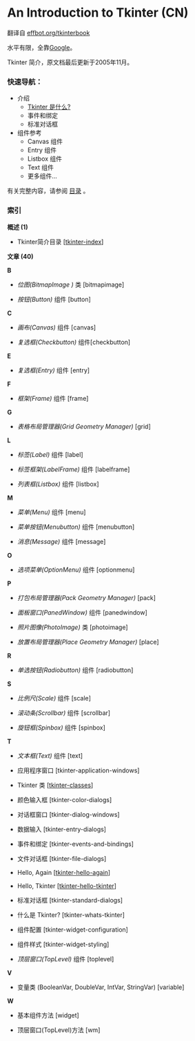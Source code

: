 # An Introduction to Tkinter (CN) #
翻译自 [effbot.org/tkinterbook](http://effbot.org/tkinterbook/)

水平有限，全靠[Google](http://translate.google.cn/)。


Tkinter 简介，原文档最后更新于2005年11月。

### 快速导航： ###

- 介绍
  - [Tkinter 是什么?](whats-tkinter.md)
  - 事件和绑定
  - 标准对话框
- 组件参考
  - Canvas 组件
  - Entry 组件
  - Listbox 组件
  - Text 组件
  - 更多组件…


有关完整内容，请参阅 [目录](index.md) 。

### 索引 ###

**概述 (1)**

- Tkinter简介目录 [[tkinter-index](index.md)]

**文章 (40)**

**B**

- *位图(BitmapImage )* 类 [bitmapimage]

- *按钮(Button)* 组件 [button]

**C**

- *画布(Canvas)* 组件 [canvas]

- *复选框(Checkbutton)* 组件[checkbutton]

**E**

- *复选框(Entry)* 组件 [entry]

**F**

- *框架(Frame)* 组件 [frame]

**G**

- *表格布局管理器(Grid Geometry Manager)* [grid]

**L**

- *标签(Label)* 组件 [label]

- *标签框架(LabelFrame)* 组件 [labelframe]

- *列表框(Listbox)* 组件 [listbox]

**M**

- *菜单(Menu)* 组件 [menu]

- *菜单按钮(Menubutton)* 组件 [menubutton]

- *消息(Message)* 组件 [message]

**O**

- *选项菜单(OptionMenu)* 组件 [optionmenu]

**P**

- *打包布局管理器(Pack Geometry Manager)* [pack]

- *面板窗口(PanedWindow)* 组件 [panedwindow]

- *照片图像(PhotoImage)* 类 [photoimage]

- *放置布局管理器(Place Geometry Manager)* [place]

**R**

- *单选按钮(Radiobutton)* 组件 [radiobutton]

**S**

- *比例尺(Scale)* 组件 [scale]

- *滚动条(Scrollbar)* 组件 [scrollbar]

- *旋钮框(Spinbox)* 组件 [spinbox]

**T**

- *文本框(Text)* 组件 [text]

- 应用程序窗口 [tkinter-application-windows]

- Tkinter 类 [[tkinter-classes](tkinter-classes.md)]

- 颜色输入框 [tkinter-color-dialogs]

- 对话框窗口 [tkinter-dialog-windows]

- 数据输入 [tkinter-entry-dialogs]

- 事件和绑定 [tkinter-events-and-bindings]

- 文件对话框 [tkinter-file-dialogs]

- Hello, Again [[tkinter-hello-again](hello-again.md)]

- Hello, Tkinter [[tkinter-hello-tkinter](hello-tkinter.md)]

- 标准对话框 [tkinter-standard-dialogs]

- 什么是 Tkinter? [tkinter-whats-tkinter]

- 组件配置 [tkinter-widget-configuration]

- 组件样式 [tkinter-widget-styling]

- *顶层窗口(TopLevel)* 组件 [toplevel]

**V**

- 变量类 (BooleanVar, DoubleVar, IntVar, StringVar) [variable]

**W**

- 基本组件方法 [widget]

- 顶层窗口(TopLevel)方法 [wm]
